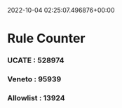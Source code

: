 2022-10-04 02:25:07.496876+00:00
# Rule Counter 
 ### UCATE : 528974

 ### Veneto : 95939

 ### Allowlist : 13924